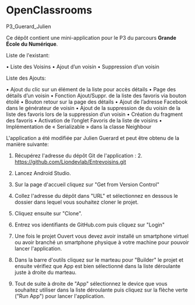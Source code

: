 ﻿# OpenClassrooms
P3_Guerard_Julien

Ce dépôt contient une mini-application pour le P3 du parcours **Grande École du Numérique**.

Liste de l'existant:

• Liste des Voisins
• Ajout d’un voisin
• Suppression d’un voisin

Liste des Ajouts:

• Ajout du clic sur un élément de la liste pour accès détails
• Page des détails d’un voisin
• Fonction Ajout/Suppr. de la liste des favoris via bouton étoilé
• Bouton retour sur la page des détails
• Ajout de l’adresse Facebook dans le générateur de voisin
• Ajout de la suppression de du voisin de la liste des favoris lors de la suppression d’un voisin
• Création du fragment des favoris
• Activation de l’onglet Favoris de la liste de voisins
• Implémentation de « Serializable » dans la classe Neighbour


L'application a été modifiée par Julien Guerard et peut être obtenu de la manière suivante:

1. Récupérez l'adresse du dépôt Git de l'application :
       2. https://github.com/Liondevlab/Entrevoisins.git

3. Lancez Android Studio.

4. Sur la page d'accueil cliquez sur "Get from Version Control"

5. Collez l'adresse du dépôt dans "URL" et sélectionnez en dessous le dossier dans lequel vous souhaitez cloner le projet.

6. Cliquez ensuite sur "Clone".

7. Entrez vos identifiants de GitHub.com puis cliquez sur "Login"

8. Une fois le projet Ouvert vous devez avoir installé un smartphone virtuel ou avoir branché un smartphone physique à votre machine pour pouvoir lancer l'application.

9. Dans la barre d'outils cliquez sur le marteau pour "Builder" le projet et ensuite vérifiez que App est bien sélectionné dans la liste déroulante juste à droite du marteau. 

10. Tout de suite à droite de "App" sélectionnez le device que vous souhaitez utiliser dans la liste déroulante puis cliquez sur la flèche verte ("Run App") pour lancer l'application.

